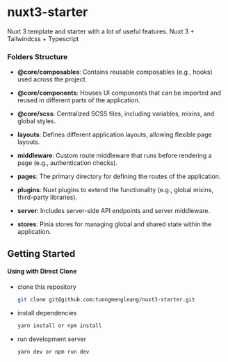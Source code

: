 # nuxt3-starter

Nuxt 3 template and starter with a lot of useful features. Nuxt 3 + Tailwindcss + Typescript

### Folders Structure

- **@core/composables**: Contains reusable composables (e.g., hooks) used across the project.
- **@core/components**: Houses UI components that can be imported and reused in different parts of the application.
- **@core/scss**: Centralized SCSS files, including variables, mixins, and global styles.

- **layouts**: Defines different application layouts, allowing flexible page layouts.
- **middleware**: Custom route middleware that runs before rendering a page (e.g., authentication checks).
- **pages**: The primary directory for defining the routes of the application.
- **plugins**: Nuxt plugins to extend the functionality (e.g., global mixins, third-party libraries).
- **server**: Includes server-side API endpoints and server middleware.
- **stores**: Pinia stores for managing global and shared state within the application.

## Getting Started

#### Using with Direct Clone

- clone this repository
  ```bash
  git clone git@github.com:tuongmengleang/nuxt3-starter.git
  ```
- install dependencies
  ```bash
  yarn install or npm install
  ```
- run development server
  ```bash
  yarn dev or npm run dev
  ```
